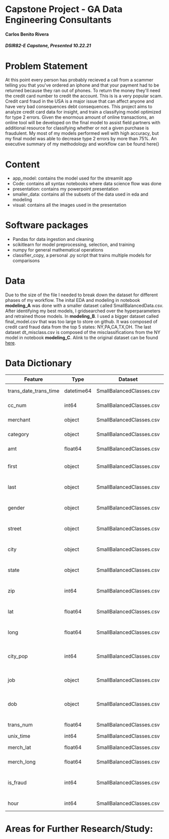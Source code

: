 # Capstone Project - GA Data Engineering Consultants
#### Carlos Benito Rivera
#### *DSIR82-E Capstone, Presented 10.22.21*

# Problem Statement
At this point every person has probably recieved a call from a scammer telling you that you've ordered an iphone and that your payment had to be returned because they ran out of phones. To return the money they'll need the credit card number to credit the account. This is is a very popular scam. Credit card fraud in the USA is a major issue that can affect anyone and have very bad consequences debt consequences. This project aims to analyze credit card data for insight, and train a classifying model optimized for type 2 errors. Given the enormous amount of online transactions, an online tool will be developed on the final model to assist field partners with additional resource for classifying whether or not a given purchase is fraudulent. My most of my models performed well with high accuracy, but my final model was able to decrease type 2 errors by more than 75%. An executive summary of my methodology and workflow can be found here()
# Content
- app_model: contains the model used for the streamlit app
- Code: contains all syntax notebooks where data science flow was done
- presentation: contains my powerpoint presentation
- smaller_data: contains all the subsets of the data used in eda and modeling
- visual: contains all the images used in the presentation

# Software packages
- Pandas for data ingestion and cleaning
- scikitlearn for model preprocessing, selection, and training
- numpy for general mathematical operations
- classifier_copy, a personal .py script that trains multiple models for comparisons

# Data
Due to the size of the file I needed to break down the dataset for different phases of my workflow. The inital EDA and modeling in notebook **modeling_A** was done with a smaller dataset called SmallBalancedData.csv. After identifying my best models, I gridsearched over the hyperparameters and retrained those models. In **modeling_B**. I used a bigger dataset called final_model.csv that was too large to store on github. It was composed of credit card fraud data from the top 5 states: NY,PA,CA,TX,OH. The last dataset dt_misclass.csv is composed of the misclassifications from the NY model in notebook **modeling_C**. Alink to the original dataset can be found [here](https://www.kaggle.com/kartik2112/fraud-detection).

# Data Dictionary
|Feature|Type|Dataset|Description|
|---|---|---|---|
|trans_date_trans_time|datetime64|SmallBalancedClasses.csv|Transaction Date Time| 
|cc_num|int64|SmallBalancedClasses.csv|Credit Card Number| 
|merchant|object|SmallBalancedClasses.csv|Merchant Name| 
|category|object|SmallBalancedClasses.csv|Category of purchase|
|amt|float64|SmallBalancedClasses.csv|Amount of purchase| 
|first|object|SmallBalancedClasses.csv|First name on credit card| 
|last|object|SmallBalancedClasses.csv|Last name on credit card| 
|gender|object|SmallBalancedClasses.csv|Gender of credit card owner|
|street|object|SmallBalancedClasses.csv|Street of credit card owner| 
|city|object|SmallBalancedClasses.csv|City of credit card owner| 
|state|object|SmallBalancedClasses.csv|State of credit card owner| 
|zip|int64|SmallBalancedClasses.csv|Zip code of credit card owner| 
|lat|float64|SmallBalancedClasses.csv|Latitude of credit card owner| 
|long|float64|SmallBalancedClasses.csv|Longitude of credit card owner| 
|city_pop|int64|SmallBalancedClasses.csv|City population of credit card owner| 
|job|object|SmallBalancedClasses.csv|Job of credit card owner| 
|dob|object|SmallBalancedClasses.csv|Date of birth of credit card owner| 
|trans_num|float64|SmallBalancedClasses.csv|Transaction number| 
|unix_time|int64|SmallBalancedClasses.csv|Digital time| 
|merch_lat|float64|SmallBalancedClasses.csv|Merchant latitude| 
|merch_long|float64|SmallBalancedClasses.csv|Merchant longitude| 
|is_fraud|int64|SmallBalancedClasses.csv|Whether transaction is fraud or not| 
|hour|int64|SmallBalancedClasses.csv|Hour of transaction| 

# Areas for Further Research/Study:
